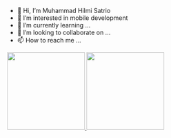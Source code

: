 - 👋 Hi, I’m Muhammad Hilmi Satrio
- 👀 I’m interested in mobile development
- 🌱 I’m currently learning ...
- 💞️ I’m looking to collaborate on ...
- 📫 How to reach me ...

<p align="left">
<a href="https://github.com/hilmisatrio16">
  <img height="180em" src="https://github-readme-stats-eight-theta.vercel.app/api?username=hilmisatrio16&show_icons=true&theme=algolia&include_all_commits=true&count_private=true"/>
  <img height="180em" src="https://github-readme-stats-eight-theta.vercel.app/api/top-langs/?username=hilmisatrio16&layout=compact&langs_count=8&theme=algolia"/>
</a>
</p>
